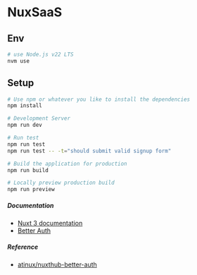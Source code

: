 # NuxSaaS

## Env
```bash
# use Node.js v22 LTS
nvm use
```

## Setup
```bash
# Use npm or whatever you like to install the dependencies
npm install

# Development Server
npm run dev

# Run test
npm run test
npm run test -- -t="should submit valid signup form"

# Build the application for production
npm run build

# Locally preview production build
npm run preview
```

##### Documentation
* [Nuxt 3 documentation](https://nuxt.com/docs/getting-started/introduction)
* [Better Auth](https://better-auth.vercel.app/docs)

##### Reference
* [atinux/nuxthub-better-auth](https://github.com/atinux/nuxthub-better-auth)
